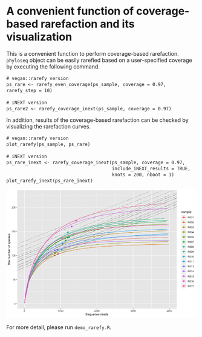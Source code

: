 # A convenient function of coverage-based rarefaction and its visualization
This is a convenient function to perform coverage-based rarefaction. `phyloseq` object can be easily rarefied based on a user-specified coverage by executing the following command.

```{r}
# vegan::rarefy version
ps_rare <- rarefy_even_coverage(ps_sample, coverage = 0.97, rarefy_step = 10)

# iNEXT version
ps_rare2 <- rarefy_coverage_inext(ps_sample, coverage = 0.97)
```

In addition, results of the coverage-based rarefaction can be checked by visualizing the rarefaction curves.

```{r}
# vegan::rarefy version
plot_rarefy(ps_sample, ps_rare)

# iNEXT version
ps_rare_inext <- rarefy_coverage_inext(ps_sample, coverage = 0.97,
                                       include_iNEXT_results = TRUE,
                                       knots = 200, nboot = 1)
plot_rarefy_inext(ps_rare_inext)
```

<img src="img/rarefy_plot.png" width="800px">

For more detail, please run `demo_rarefy.R`.